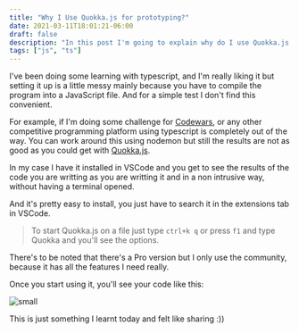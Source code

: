 ```yaml
---
title: "Why I Use Quokka.js for prototyping?"
date: 2021-03-11T18:01:21-06:00
draft: false
description: "In this post I'm going to explain why do I use Quokka.js for prototyping"
tags: ["js", "ts"]
---
```


I've been doing some learning with typescript, and I'm really liking it but setting it up is a little messy mainly because you have to compile the program into a JavaScript file. And for a simple test I don't find this convenient.

For example, if I'm doing some challenge for [Codewars](https://www.codewars.com/), or any other competitive programming platform using typescript is completely out of the way. You can work around this using nodemon but still the results are not as good as you could get with [Quokka.js](https://quokkajs.com/).

In my case I have it installed in VSCode and you get to see the results of the code you are writting as you are writting it and in a non intrusive way, without having a terminal opened.

And it's pretty easy to install, you just have to search it in the extensions tab in VSCode.

> To start Quokka.js on a file just type `ctrl+k q` or press `f1` and type Quokka and you'll see the options.

There's to be noted that there's a Pro version but I only use the community, because it has all the features I need really.

Once you start using it, you'll see your code like this:

![small](https://i.imgur.com/Sub2504.png)

This is just something I learnt today and felt like sharing :))
